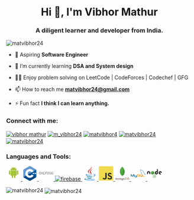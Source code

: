 <h1 align="center">Hi 👋, I'm Vibhor Mathur</h1>
<h3 align="center">A diligent learner and developer from India.</h3>

<p align="left"> <img src="https://komarev.com/ghpvc/?username=matvibhor24&label=Profile%20views&color=0e75b6&style=flat" alt="matvibhor24" /> </p>

- 🔭 Aspiring **Software Engineer**

- 🌱 I’m currently learning **DSA and System design**

- 👨‍💻 Enjoy problem solving on LeetCode | CodeForces | Codechef | GFG

- 📫 How to reach me **matvibhor24@gmail.com**

- ⚡ Fun fact **I think I can learn anything.**

<h3 align="left">Connect with me:</h3>
<p align="left">
<a href="https://linkedin.com/in/vibhor mathur" target="blank"><img align="center" src="https://raw.githubusercontent.com/rahuldkjain/github-profile-readme-generator/master/src/images/icons/Social/linked-in-alt.svg" alt="vibhor mathur" height="30" width="40" /></a>
<a href="https://www.codechef.com/users/m_vibhor24" target="blank"><img align="center" src="https://cdn.jsdelivr.net/npm/simple-icons@3.1.0/icons/codechef.svg" alt="m_vibhor24" height="30" width="40" /></a>
<a href="https://codeforces.com/profile/matvibhor4" target="blank"><img align="center" src="https://raw.githubusercontent.com/rahuldkjain/github-profile-readme-generator/master/src/images/icons/Social/codeforces.svg" alt="matvibhor4" height="30" width="40" /></a>
<a href="https://www.leetcode.com/matvibhor24" target="blank"><img align="center" src="https://raw.githubusercontent.com/rahuldkjain/github-profile-readme-generator/master/src/images/icons/Social/leet-code.svg" alt="matvibhor24" height="30" width="40" /></a>
<a href="https://auth.geeksforgeeks.org/user/matvibhor24" target="blank"><img align="center" src="https://raw.githubusercontent.com/rahuldkjain/github-profile-readme-generator/master/src/images/icons/Social/geeks-for-geeks.svg" alt="matvibhor24" height="30" width="40" /></a>
</p>

<h3 align="left">Languages and Tools:</h3>
<p align="left"> <a href="https://developer.android.com" target="_blank" rel="noreferrer"> <img src="https://raw.githubusercontent.com/devicons/devicon/master/icons/android/android-original-wordmark.svg" alt="android" width="40" height="40"/> </a> <a href="https://www.w3schools.com/cpp/" target="_blank" rel="noreferrer"> <img src="https://raw.githubusercontent.com/devicons/devicon/master/icons/cplusplus/cplusplus-original.svg" alt="cplusplus" width="40" height="40"/> </a> <a href="https://expressjs.com" target="_blank" rel="noreferrer"> <img src="https://raw.githubusercontent.com/devicons/devicon/master/icons/express/express-original-wordmark.svg" alt="express" width="40" height="40"/> </a> <a href="https://firebase.google.com/" target="_blank" rel="noreferrer"> <img src="https://www.vectorlogo.zone/logos/firebase/firebase-icon.svg" alt="firebase" width="40" height="40"/> </a> <a href="https://www.java.com" target="_blank" rel="noreferrer"> <img src="https://raw.githubusercontent.com/devicons/devicon/master/icons/java/java-original.svg" alt="java" width="40" height="40"/> </a> <a href="https://developer.mozilla.org/en-US/docs/Web/JavaScript" target="_blank" rel="noreferrer"> <img src="https://raw.githubusercontent.com/devicons/devicon/master/icons/javascript/javascript-original.svg" alt="javascript" width="40" height="40"/> </a> <a href="https://www.mongodb.com/" target="_blank" rel="noreferrer"> <img src="https://raw.githubusercontent.com/devicons/devicon/master/icons/mongodb/mongodb-original-wordmark.svg" alt="mongodb" width="40" height="40"/> </a> <a href="https://www.mysql.com/" target="_blank" rel="noreferrer"> <img src="https://raw.githubusercontent.com/devicons/devicon/master/icons/mysql/mysql-original-wordmark.svg" alt="mysql" width="40" height="40"/> </a> <a href="https://nodejs.org" target="_blank" rel="noreferrer"> <img src="https://raw.githubusercontent.com/devicons/devicon/master/icons/nodejs/nodejs-original-wordmark.svg" alt="nodejs" width="40" height="40"/> </a> </p>

<p><img align="left" src="https://github-readme-stats.vercel.app/api/top-langs?username=matvibhor24&show_icons=true&locale=en&layout=compact" alt="matvibhor24" /></p>

<p>&nbsp;<img align="center" src="https://github-readme-stats.vercel.app/api?username=matvibhor24&show_icons=true&locale=en" alt="matvibhor24" /></p>
